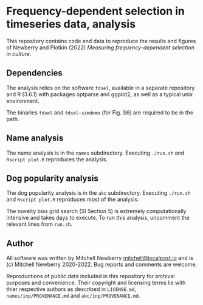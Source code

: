 # Frequency-dependent selection in timeseries data, analysis
  
This repository contains code and data to reproduce the results and figures of
Newberry and Plotkin (2022) _Measuring frequency-dependent selection in
culture_.

## Dependencies

The analysis relies on the software `fdsel`, available in a separate repository
and R (3.6.1) with packages optparse and ggplot2, as well as a typical unix
environment.

The binaries `fdsel` and `fdsel-simdemo` (for Fig. S6) are required to be in
the path.

## Name analysis

The name analysis is in the `names` subdirectory. Executing `./run.sh` and
`Rscript plot.R` reproduces the analysis.

## Dog popularity analysis

The dog popularity analysis is in the `akc` subdirectory. Executing `./run.sh`
and `Rscript plot.R` reproduces most of the analysis.

The novelty bias grid search (SI Section 5) is extremely computationally
intensive and takes days to execute. To run this analysis, uncomment the
relevant lines from `run.sh`.

## Author

All software was written by Mitchell Newberry <mitchell@localpost.io> and is
(c) Mitchell Newberry 2020-2022.  Bug reports and comments are welcome.

Reproductions of public data included in this repository for archival purposes
and convenience. Their copyright and licensing terms lie with thier respective
authors as described in `LICENSE.md`, `names/inp/PROVENANCE.md` and
`akc/inp/PROVENANCE.md`.
